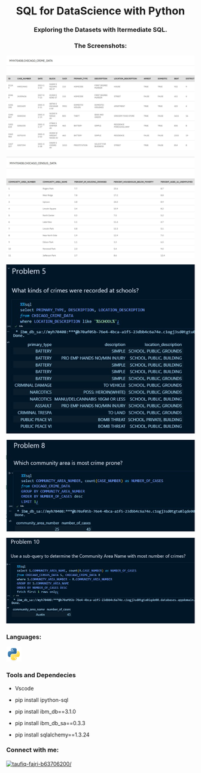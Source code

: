 <h1 align="center">SQL for DataScience with Python</h1>
<h3 align="center">Exploring the Datasets with Itermediate SQL.</h3>

<h3 align="center">The Screenshots:</h3>


![](Images/Dataset%201.jpg)


![](Images/dataset%202.jpg)

 
![](Images/problem%205.jpg)


![](Images/problem%208.jpg)


![](Images/problem%2010.jpg)


<h3 align="left">Languages:</h3>
 
 <a href="https://www.python.org" target="_blank" rel="noreferrer"> <img src="https://raw.githubusercontent.com/devicons/devicon/master/icons/python/python-original.svg" alt="python" width="40" height="40"/> </a>

<h3> Tools and Dependecies </h3>

- Vscode 

- pip install ipython-sql

- pip install ibm_db==3.1.0

- pip install ibm_db_sa==0.3.3

- pip install sqlalchemy==1.3.24






<h3 align="left">Connect with me:</h3>
<p align="left">
<a href="https://linkedin.com/in/fazerydevs/" target="blank"><img align="center" src="https://raw.githubusercontent.com/rahuldkjain/github-profile-readme-generator/master/src/images/icons/Social/linked-in-alt.svg" alt="taufiq-fajri-b63706200/" height="30" width="40" /></a>
</p>
